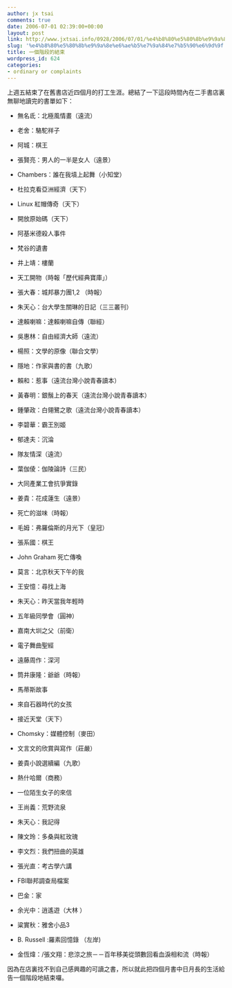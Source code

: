 ```yaml
---
author: jx tsai
comments: true
date: 2006-07-01 02:39:00+00:00
layout: post
link: http://www.jxtsai.info/0928/2006/07/01/%e4%b8%80%e5%80%8b%e9%9a%8e%e6%ae%b5%e7%9a%84%e7%b5%90%e6%9d%9f/
slug: '%e4%b8%80%e5%80%8b%e9%9a%8e%e6%ae%b5%e7%9a%84%e7%b5%90%e6%9d%9f'
title: 一個階段的結束
wordpress_id: 624
categories:
- ordinary or complaints
---
```


上週五結束了在舊書店近四個月的打工生涯。總結了一下這段時間內在二手書店裏無聊地讀完的書單如下：  


  

  * 無名氐：北極風情畫（遠流）
  

  * 老舍：駱駝祥子
  

  * 阿城：棋王
  

  * 張賢亮：男人的一半是女人（遠景）
  

  * Chambers：誰在我墳上起舞（小知堂）
  

  * 杜拉克看亞洲經濟（天下）
  

  * Linux 紅帽傳奇（天下）
  

  * 開放原始碼（天下）
  

  * 阿基米德殺人事件
  

  * 梵谷的遺書
  

  * 井上靖：樓蘭
  

  * 天工開物（時報「歷代經典寶庫」）
  

  * 張大春：城邦暴力團1,2 （時報）
  

  * 朱天心：台大學生關琳的日記（三三叢刊）
  

  * 達賴喇嘛：達賴喇嘛自傳（聯經）
  

  * 吳惠林：自由經濟大師（遠流）
  

  * 楊照：文學的原像（聯合文學）
  

  * 隱地：作家與書的書（九歌）
  

  * 賴和：惹事（遠流台灣小說青春讀本）
  

  * 黃春明：銀鬚上的春天（遠流台灣小說青春讀本）
  

  * 鍾肇政：白翎鷺之歌（遠流台灣小說青春讀本）
  

  * 李碧華：霸王別姬
  

  * 郁達夫：沉淪
  

  * 隊友情深（遠流）
  

  * 葉伽倰：伽陵論詩（三民）
  

  * 大同產業工會抗爭實錄
  

  * 姜貴：花成蓮生（遠景）
  

  * 死亡的滋味（時報）
  

  * 毛姆：弗羅倫斯的月光下（皇冠）
  

  * 張系國：棋王
  

  * John Graham 死亡傳喚
  

  * 莫言：北京秋天下午的我
  

  * 王安憶：尋找上海
  

  * 朱天心：昨天當我年輕時
  

  * 五年級同學會（圓神）
  

  * 嘉南大圳之父（前衛）
  

  * 電子舞曲聖經
  

  * 遠藤周作：深河
  

  * 筒井康隆：爺爺（時報）
  

  * 馬蒂斯故事
  

  * 來自石器時代的女孩
  

  * 接近天堂（天下）
  

  * Chomsky：媒體控制（麥田）
  

  * 文言文的欣賞與寫作（莊嚴）
  

  * 姜貴小說選續編（九歌）
  

  * 熱什哈爾（商務）
  

  * 一位陌生女子的來信
  

  * 王尚義：荒野流泉
  

  * 朱天心：我記得
  

  * 陳文玲：多桑與紅玫瑰
  

  * 李文烈：我們扭曲的英雄
  

  * 張光直：考古學六講
  

  * FBI聯邦調查局檔案
  

  * 巴金：家
  

  * 余光中：逍遙遊（大林 ）
  

  * 粱實秋：雅舍小品3
  

  * B. Russell :羅素回憶錄 （左岸)
  

  * 金恆煒：/張文翔：悲涼之旅－－百年移美從頭數回看血淚相和流（時報）
  
  
因為在店裏找不到自己感興趣的可讀之書，所以就此把四個月書中日月長的生活給告一個階段地結束囉。
